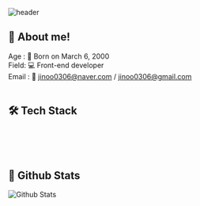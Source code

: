 ![header](https://capsule-render.vercel.app/api?type=venom&height=250&text=I'm%20Jinoo&fontSize=75&color=0:d9f1f1,100:d1c4e9&section=header&fontColor=1e1e1e&stroke=b678c4)

## 🧷 About me!
Age : 🐲 Born on March 6, 2000 <br/>
Field: 💻 Front-end developer<br/>
Email : 📧 jinoo0306@naver.com / jinoo0306@gmail.com <br/>
<br/>

## 🛠️ Tech Stack
<br/>
<br/>
<br/>

## 👻 Github Stats
![Github Stats](https://github-readme-stats.vercel.app/api?username=Jinoo&show_icons=true&theme=buefy)
<br/>
